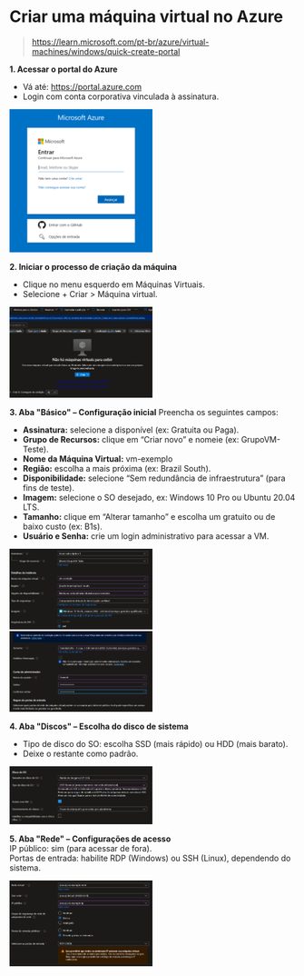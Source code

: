 # **Criar uma máquina virtual no Azure**   

> https://learn.microsoft.com/pt-br/azure/virtual-machines/windows/quick-create-portal

**1. Acessar o portal do Azure**
- Vá até: https://portal.azure.com
- Login com conta corporativa vinculada à assinatura.

<img src="https://github.com/fzanneti/resumo-do-lab/blob/3fea88b8de96e661f5823d2f863253e1c317f9fd/00%20-%20assets/images/login.png" alt="login" width="50%">

**2. Iniciar o processo de criação da máquina**
- Clique no menu esquerdo em Máquinas Virtuais.
- Selecione + Criar > Máquina virtual.

<img src="https://github.com/fzanneti/resumo-do-lab/blob/3fea88b8de96e661f5823d2f863253e1c317f9fd/00%20-%20assets/images/vm.png" alt="login" width="50%">

**3. Aba "Básico" – Configuração inicial**
Preencha os seguintes campos:
- **Assinatura:** selecione a disponível (ex: Gratuita ou Paga).
- **Grupo de Recursos:** clique em “Criar novo” e nomeie (ex: GrupoVM-Teste).
- **Nome da Máquina Virtual:** vm-exemplo
- **Região:** escolha a mais próxima (ex: Brazil South).
- **Disponibilidade:** selecione “Sem redundância de infraestrutura” (para fins de teste).
- **Imagem:** selecione o SO desejado, ex: Windows 10 Pro ou Ubuntu 20.04 LTS.
- **Tamanho:** clique em “Alterar tamanho” e escolha um gratuito ou de baixo custo (ex: B1s).
- **Usuário e Senha:** crie um login administrativo para acessar a VM.

<img src="https://github.com/fzanneti/resumo-do-lab/blob/3fea88b8de96e661f5823d2f863253e1c317f9fd/00%20-%20assets/images/create_vm_part_1.png" alt="login" width="50%">

<img src="https://github.com/fzanneti/resumo-do-lab/blob/3fea88b8de96e661f5823d2f863253e1c317f9fd/00%20-%20assets/images/create_vm_part_2.png" alt="login" width="50%">

**4. Aba "Discos" – Escolha do disco de sistema**
- Tipo de disco do SO: escolha SSD (mais rápido) ou HDD (mais barato).
- Deixe o restante como padrão.

<img src="https://github.com/fzanneti/resumo-do-lab/blob/3fea88b8de96e661f5823d2f863253e1c317f9fd/00%20-%20assets/images/disc.png" alt="login" width="50%">

**5. Aba "Rede" – Configurações de acesso**  
IP público: sim (para acessar de fora).  
Portas de entrada: habilite RDP (Windows) ou SSH (Linux), dependendo do sistema.  

<img src="https://github.com/fzanneti/resumo-do-lab/blob/3fea88b8de96e661f5823d2f863253e1c317f9fd/00%20-%20assets/images/network.png" alt="login" width="50%">
